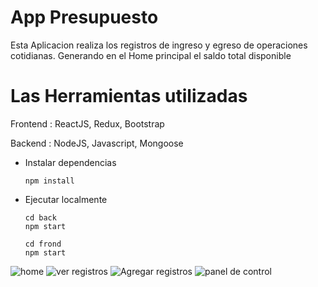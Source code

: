 # App Presupuesto
Esta Aplicacion realiza los registros de ingreso y egreso de operaciones cotidianas. Generando en el Home principal el saldo total disponible

# Las Herramientas utilizadas 
Frontend : ReactJS, Redux, Bootstrap

Backend  : NodeJS, Javascript, Mongoose

- Instalar dependencias

  ```
  npm install
  ```

- Ejecutar localmente

  ```
  cd back
  npm start
  
  cd frond
  npm start

![home](https://user-images.githubusercontent.com/12371674/143791552-ccc74387-0ab8-4f36-8939-ffe93724e38f.jpg)
![ver registros](https://user-images.githubusercontent.com/12371674/143791554-1fe48cb9-9bad-4f11-8ba1-55bb857dfd2e.jpg)
![Agregar registros](https://user-images.githubusercontent.com/12371674/143791551-ef6412a0-1853-4d61-b98b-0ff0c974c110.jpg)
![panel de control](https://user-images.githubusercontent.com/12371674/143791553-b2e89532-1dae-4343-bdd5-1ccf499d1b60.jpg)
